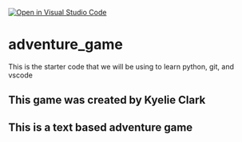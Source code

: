 [![Open in Visual Studio Code](https://classroom.github.com/assets/open-in-vscode-2e0aaae1b6195c2367325f4f02e2d04e9abb55f0b24a779b69b11b9e10269abc.svg)](https://classroom.github.com/online_ide?assignment_repo_id=20224800&assignment_repo_type=AssignmentRepo)
# adventure_game
This is the starter code that we will be using to learn python, git, and vscode

## This game was created by Kyelie Clark

## This is a text based adventure game
